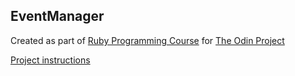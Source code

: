 ## EventManager

Created as part of [Ruby Programming Course](https://www.theodinproject.com/courses/ruby-programming/lessons/oop) 
for [The Odin Project](https://www.theodinproject.com/)

[Project instructions](https://www.theodinproject.com/courses/ruby-programming/lessons/event-manager)

